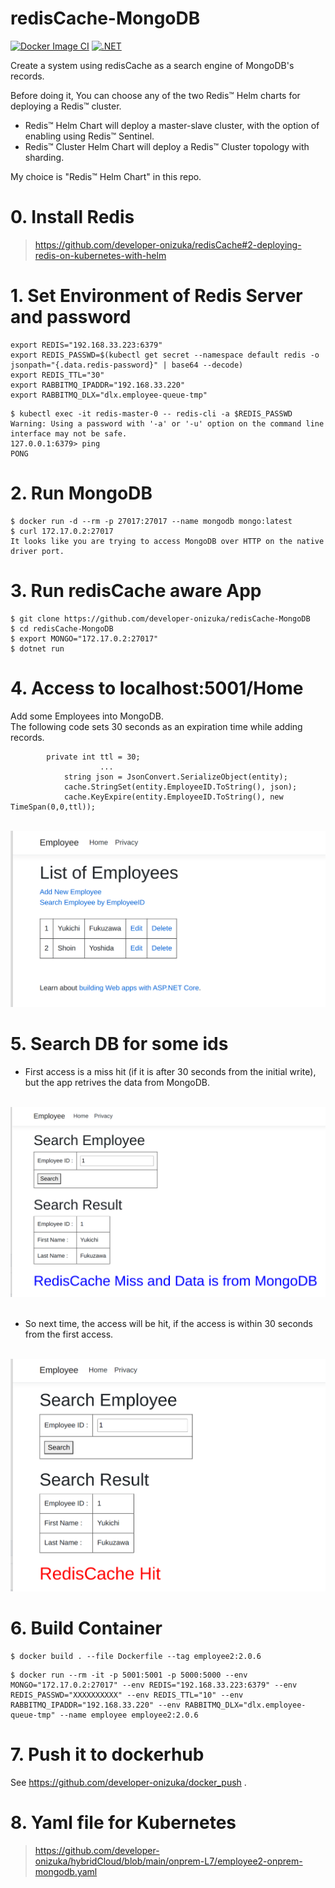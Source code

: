 # redisCache-MongoDB
[![Docker Image CI](https://github.com/developer-onizuka/redisCache-MongoDB/actions/workflows/docker-image.yml/badge.svg)](https://github.com/developer-onizuka/redisCache-MongoDB/actions/workflows/docker-image.yml)
[![.NET](https://github.com/developer-onizuka/redisCache-MongoDB/actions/workflows/dotnet.yml/badge.svg)](https://github.com/developer-onizuka/redisCache-MongoDB/actions/workflows/dotnet.yml)

Create a system using redisCache as a search engine of MongoDB's records.


Before doing it, You can choose any of the two Redis™ Helm charts for deploying a Redis™ cluster.

- Redis™ Helm Chart will deploy a master-slave cluster, with the option of enabling using Redis™ Sentinel.<br>
- Redis™ Cluster Helm Chart will deploy a Redis™ Cluster topology with sharding.

My choice is "Redis™ Helm Chart" in this repo.


# 0. Install Redis
> https://github.com/developer-onizuka/redisCache#2-deploying-redis-on-kubernetes-with-helm


# 1. Set Environment of Redis Server and password
```
export REDIS="192.168.33.223:6379"
export REDIS_PASSWD=$(kubectl get secret --namespace default redis -o jsonpath="{.data.redis-password}" | base64 --decode)
export REDIS_TTL="30"
export RABBITMQ_IPADDR="192.168.33.220"
export RABBITMQ_DLX="dlx.employee-queue-tmp"
```
```
$ kubectl exec -it redis-master-0 -- redis-cli -a $REDIS_PASSWD
Warning: Using a password with '-a' or '-u' option on the command line interface may not be safe.
127.0.0.1:6379> ping
PONG
```

# 2. Run MongoDB
```
$ docker run -d --rm -p 27017:27017 --name mongodb mongo:latest
$ curl 172.17.0.2:27017
It looks like you are trying to access MongoDB over HTTP on the native driver port.
```

# 3. Run redisCache aware App
```
$ git clone https://github.com/developer-onizuka/redisCache-MongoDB
$ cd redisCache-MongoDB
$ export MONGO="172.17.0.2:27017"
$ dotnet run
```

# 4. Access to localhost:5001/Home
Add some Employees into MongoDB.<br>
The following code sets 30 seconds as an expiration time while adding records.
```
		private int ttl = 30;
                    ...
			string json = JsonConvert.SerializeObject(entity);
			cache.StringSet(entity.EmployeeID.ToString(), json);
			cache.KeyExpire(entity.EmployeeID.ToString(), new TimeSpan(0,0,ttl));
```
<br>
<img src="https://github.com/developer-onizuka/redisCache-MongoDB/blob/main/redisCache-MongoDB1.png" width="520"> <br>

# 5. Search DB for some ids
- First access is a miss hit (if it is after 30 seconds from the initial write), but the app retrives the data from MongoDB. 
<br>
<img src="https://github.com/developer-onizuka/redisCache-MongoDB/blob/main/redisCache-MongoDB2.png" width="640"> <br>
<br>

- So next time, the access will be hit, if the access is within 30 seconds from the first access.
<br>
<img src="https://github.com/developer-onizuka/redisCache-MongoDB/blob/main/redisCache-MongoDB3.png" width="505"> <br>


# 6. Build Container
```
$ docker build . --file Dockerfile --tag employee2:2.0.6
```
```
$ docker run --rm -it -p 5001:5001 -p 5000:5000 --env MONGO="172.17.0.2:27017" --env REDIS="192.168.33.223:6379" --env REDIS_PASSWD="XXXXXXXXXX" --env REDIS_TTL="10" --env RABBITMQ_IPADDR="192.168.33.220" --env RABBITMQ_DLX="dlx.employee-queue-tmp" --name employee employee2:2.0.6
```

# 7. Push it to dockerhub
See https://github.com/developer-onizuka/docker_push .

# 8. Yaml file for Kubernetes
> https://github.com/developer-onizuka/hybridCloud/blob/main/onprem-L7/employee2-onprem-mongodb.yaml
